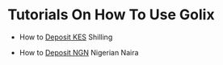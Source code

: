 # Tutorials On How To Use Golix

- How to [Deposit KES](./tutorials/kes.md) Shilling

- How to [Deposit NGN](./tutorials/NGN.md) Nigerian Naira

